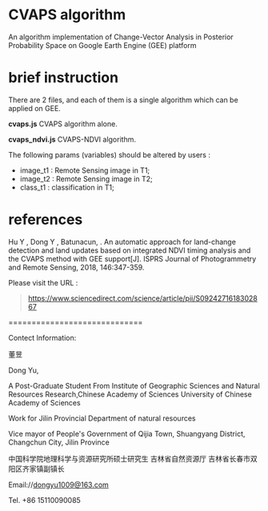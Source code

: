 # CVAPS algorithm

An algorithm implementation of Change-Vector Analysis in Posterior Probability Space on Google Earth Engine (GEE) platform 

# brief instruction 

There are 2 files, and each of them is a single algorithm which can be applied on GEE.

**cvaps.js**
CVAPS algorithm alone.

**cvaps_ndvi.js**
CVAPS-NDVI algorithm.

The following params (variables) should be altered by users :

 - image_t1 : Remote Sensing image in T1;
 - image_t2 : Remote Sensing image in T2;
 - class_t1 : classification in T1;
 
# references

Hu Y , Dong Y , Batunacun, . An automatic approach for land-change detection and land updates based on integrated NDVI timing analysis and the CVAPS method with GEE support[J]. ISPRS Journal of Photogrammetry and Remote Sensing, 2018, 146:347-359.

Please visit the URL : 

> https://www.sciencedirect.com/science/article/pii/S0924271618302867

=============================

Contect Information:

董昱

Dong Yu,

A Post-Graduate Student From Institute of Geographic Sciences and Natural Resources Research,Chinese Academy of Sciences University of Chinese Academy of Sciences

Work for Jilin Provincial Department of natural resources

Vice mayor of People's Government of Qijia Town, Shuangyang District, Changchun City, Jilin Province

中国科学院地理科学与资源研究所硕士研究生
吉林省自然资源厅
吉林省长春市双阳区齐家镇副镇长

Email://dongyu1009@163.com

Tel. +86 15110090085